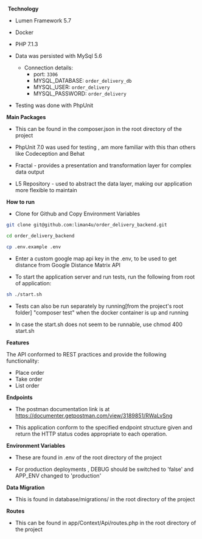  **Technology**

- Lumen Framework 5.7

- Docker

- PHP 7.1.3

- Data was persisted with MySql 5.6 
    - Connection details:
        - port: `3306`
        - MYSQL_DATABASE: `order_delivery_db`
        - MYSQL_USER: `order_delivery`
        - MYSQL_PASSWORD: `order_delivery`

- Testing was done with PhpUnit 

 **Main Packages**

- This can be found in the composer.json in the root directory of the project

- PhpUnit 7.0 was used for testing , am more familiar with this than others like Codeception and Behat

- Fractal -  provides a presentation and transformation layer for complex data output

- L5 Repository - used to abstract the data layer, making our application more flexible to maintain 

 **How to run**
- Clone for Github and Copy Environment Variables
```bash
git clone git@github.com:liman4u/order_delivery_backend.git

cd order_delivery_backend

cp .env.example .env
```

- Enter a custom google map api key in the .env, to be used to get distance from Google Distance Matrix API

- To start the application server and run tests, run the following from root of application:
```bash
sh ./start.sh
```
- Tests can also be run separately by running[from the project's root folder] "composer test" when the docker container is up and running

- In case the start.sh does not seem to be runnable, use chmod 400 start.sh

 **Features**

The API  conformed to REST practices and  provide the following functionality:

- Place order
- Take order
- List order

 **Endpoints**

- The postman documentation link is at https://documenter.getpostman.com/view/3189851/RWaLvSng

- This application conform to the specified endpoint structure given and return the HTTP status codes appropriate to each operation.  


 **Environment Variables**

- These are found in .env of the root directory of the project

- For production deployments , DEBUG should be switched to 'false' and APP_ENV changed to 'production'


 **Data Migration**

- This is found in database/migrations/ in the root directory of the project


 **Routes**

- This can be found in app/Context/Api/routes.php in the root directory of the project
